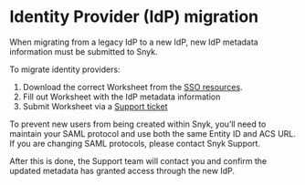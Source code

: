 # Identity Provider (IdP) migration

When migrating from a legacy IdP to a new IdP, new IdP metadata information must be submitted to Snyk.

To migrate identity providers:

1. Download the correct Worksheet from the [SSO resources](set-up-snyk-single-sign-on-sso.md#resources).
2. Fill out Worksheet with the IdP metadata information
3. Submit Worksheet via a [Support ticket](https://support.snyk.io/hc/en-us/requests/new)

To prevent new users from being created within Snyk, you’ll need to maintain your SAML protocol and use both the same Entity ID and ACS URL. If you are changing SAML protocols, please contact Snyk Support.

After this is done, the Support team will contact you and confirm the updated metadata has granted access through the new IdP.
